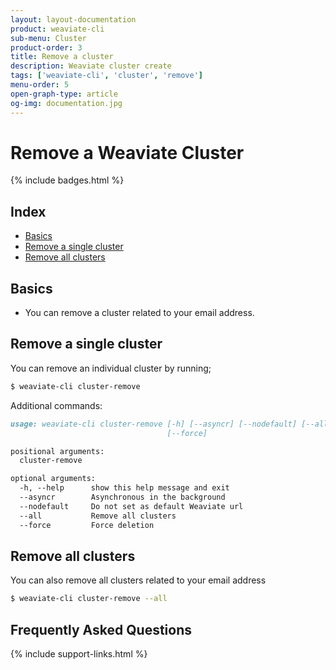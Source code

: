 ```yaml
---
layout: layout-documentation
product: weaviate-cli
sub-menu: Cluster
product-order: 3
title: Remove a cluster
description: Weaviate cluster create
tags: ['weaviate-cli', 'cluster', 'remove']
menu-order: 5
open-graph-type: article
og-img: documentation.jpg
---
```


# Remove a Weaviate Cluster

{% include badges.html %}

## Index

- [Basics](#basics)
- [Remove a single cluster](#remove-a-single-cluster)
- [Remove all clusters](#remove-all-clusters)

## Basics

- You can remove a cluster related to your email address.

## Remove a single cluster

You can remove an individual cluster by running;

```bash
$ weaviate-cli cluster-remove
```
Additional commands:

```markdown
usage: weaviate-cli cluster-remove [-h] [--asyncr] [--nodefault] [--all]
                                   [--force]

positional arguments:
  cluster-remove

optional arguments:
  -h, --help      show this help message and exit
  --asyncr        Asynchronous in the background
  --nodefault     Do not set as default Weaviate url
  --all           Remove all clusters
  --force         Force deletion
```

## Remove all clusters

You can also remove all clusters related to your email address

```bash
$ weaviate-cli cluster-remove --all
```

## Frequently Asked Questions

{% include support-links.html %}